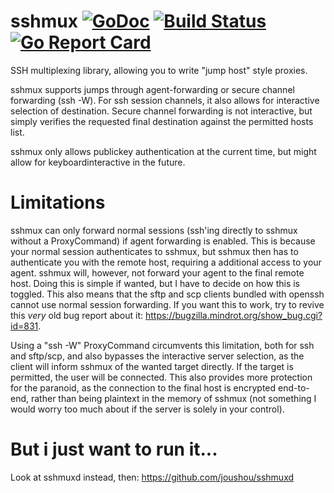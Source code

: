 # sshmux [![GoDoc](https://godoc.org/github.com/joushou/sshmux?status.svg)](http://godoc.org/github.com/joushou/sshmux) [![Build Status](https://travis-ci.org/joushou/sshmux.svg?branch=master)](https://travis-ci.org/joushou/sshmux) [![Go Report Card](https://goreportcard.com/badge/joushou/sshmux)](https://goreportcard.com/report/joushou/sshmux)
SSH multiplexing library, allowing you to write "jump host" style proxies.

sshmux supports jumps through agent-forwarding or secure channel forwarding (ssh -W). For ssh session channels, it also allows for interactive selection of destination. Secure channel forwarding is not interactive, but simply verifies the requested final destination against the permitted hosts list.

sshmux only allows publickey authentication at the current time, but might allow for keyboardinteractive in the future.

# Limitations
sshmux can only forward normal sessions (ssh'ing directly to sshmux without a ProxyCommand) if agent forwarding is enabled. This is because your normal session authenticates to sshmux, but sshmux then has to authenticate you with the remote host, requiring a additional access to your agent. sshmux will, however, not forward your agent to the final remote host. Doing this is simple if wanted, but I have to decide on how this is toggled. This also means that the sftp and scp clients bundled with openssh cannot use normal session forwarding. If you want this to work, try to revive this *very* old bug report about it: https://bugzilla.mindrot.org/show_bug.cgi?id=831.

Using a "ssh -W" ProxyCommand circumvents this limitation, both for ssh and sftp/scp, and also bypasses the interactive server selection, as the client will inform sshmux of the wanted target directly. If the target is permitted, the user will be connected. This also provides more protection for the paranoid, as the connection to the final host is encrypted end-to-end, rather than being plaintext in the memory of sshmux (not something I would worry too much about if the server is solely in your control).

# But i just want to run it...
Look at sshmuxd instead, then: https://github.com/joushou/sshmuxd
